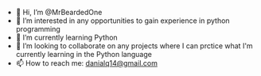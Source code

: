 - 👋 Hi, I’m @MrBeardedOne
- 👀 I’m interested in any opportunities to gain experience in python programming
- 🌱 I’m currently learning Python
- 💞️ I’m looking to collaborate on any projects where I can prctice what I'm currently learning in the Python language
- 📫 How to reach me: danialq14@gmail.com

<!---
MrBeardedOne/MrBeardedOne is a ✨ special ✨ repository because its `README.md` (this file) appears on your GitHub profile.
You can click the Preview link to take a look at your changes.
--->
